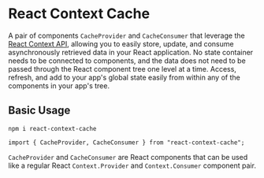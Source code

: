 # React Context Cache

A pair of components `CacheProvider` and `CacheConsumer` that leverage the [React Context API](https://reactjs.org/docs/context.html), allowing you to easily store, update, and consume asynchronously retrieved data in your React application. No state container needs to be connected to components, and the data does not need to be passed through the React component tree one level at a time. Access, refresh, and add to your app's global state easily from within any of the components in your app's tree.

## Basic Usage

```
npm i react-context-cache
```

```
import { CacheProvider, CacheConsumer } from "react-context-cache";
```

`CacheProvider` and `CacheConsumer` are React components that can be used like a regular React `Context.Provider` and `Context.Consumer` component pair.
